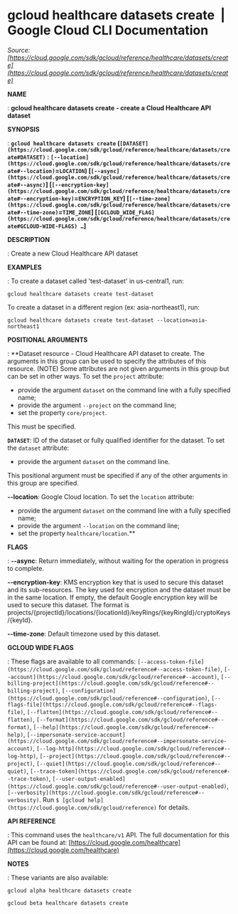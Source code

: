 # gcloud healthcare datasets create  |  Google Cloud CLI Documentation

*Source: [https://cloud.google.com/sdk/gcloud/reference/healthcare/datasets/create](https://cloud.google.com/sdk/gcloud/reference/healthcare/datasets/create)*

**NAME**

: **gcloud healthcare datasets create - create a Cloud Healthcare API dataset**

**SYNOPSIS**

: **`gcloud healthcare datasets create` (`[DATASET](https://cloud.google.com/sdk/gcloud/reference/healthcare/datasets/create#DATASET)` : `[--location](https://cloud.google.com/sdk/gcloud/reference/healthcare/datasets/create#--location)`=`LOCATION`) [`[--async](https://cloud.google.com/sdk/gcloud/reference/healthcare/datasets/create#--async)`] [`[--encryption-key](https://cloud.google.com/sdk/gcloud/reference/healthcare/datasets/create#--encryption-key)`=`ENCRYPTION_KEY`] [`[--time-zone](https://cloud.google.com/sdk/gcloud/reference/healthcare/datasets/create#--time-zone)`=`TIME_ZONE`] [`[GCLOUD_WIDE_FLAG](https://cloud.google.com/sdk/gcloud/reference/healthcare/datasets/create#GCLOUD-WIDE-FLAGS) …`]**

**DESCRIPTION**

: Create a new Cloud Healthcare API dataset

**EXAMPLES**

: To create a dataset called 'test-dataset' in us-central1, run:

```
gcloud healthcare datasets create test-dataset
```

To create a dataset in a different region (ex: asia-northeast1), run:

```
gcloud healthcare datasets create test-dataset --location=asia-northeast1
```

**POSITIONAL ARGUMENTS**

: **Dataset resource - Cloud Healthcare API dataset to create. The arguments in this
group can be used to specify the attributes of this resource. (NOTE) Some
attributes are not given arguments in this group but can be set in other ways.
To set the `project` attribute:

- provide the argument `dataset` on the command line with a fully
specified name;
- provide the argument `--project` on the command line;
- set the property `core/project`.

This must be specified.

**`DATASET`**:
ID of the dataset or fully qualified identifier for the dataset.
To set the `dataset` attribute:

- provide the argument `dataset` on the command line.

This positional argument must be specified if any of the other arguments in this
group are specified.

**--location**:
Google Cloud location.
To set the `location` attribute:

- provide the argument `dataset` on the command line with a fully
specified name;
- provide the argument `--location` on the command line;
- set the property `healthcare/location`.**

**FLAGS**

: **--async**:
Return immediately, without waiting for the operation in progress to complete.

**--encryption-key**:
KMS encryption key that is used to secure this dataset and its sub-resources.
The key used for encryption and the dataset must be in the same location. If
empty, the default Google encryption key will be used to secure this dataset.
The format is
projects/{projectId}/locations/{locationId}/keyRings/{keyRingId}/cryptoKeys/{keyId}.

**--time-zone**:
Default timezone used by this dataset.

**GCLOUD WIDE FLAGS**

: These flags are available to all commands: `[--access-token-file](https://cloud.google.com/sdk/gcloud/reference#--access-token-file)`,
`[--account](https://cloud.google.com/sdk/gcloud/reference#--account)`, `[--billing-project](https://cloud.google.com/sdk/gcloud/reference#--billing-project)`,
`[--configuration](https://cloud.google.com/sdk/gcloud/reference#--configuration)`,
`[--flags-file](https://cloud.google.com/sdk/gcloud/reference#--flags-file)`,
`[--flatten](https://cloud.google.com/sdk/gcloud/reference#--flatten)`, `[--format](https://cloud.google.com/sdk/gcloud/reference#--format)`, `[--help](https://cloud.google.com/sdk/gcloud/reference#--help)`, `[--impersonate-service-account](https://cloud.google.com/sdk/gcloud/reference#--impersonate-service-account)`,
`[--log-http](https://cloud.google.com/sdk/gcloud/reference#--log-http)`,
`[--project](https://cloud.google.com/sdk/gcloud/reference#--project)`, `[--quiet](https://cloud.google.com/sdk/gcloud/reference#--quiet)`, `[--trace-token](https://cloud.google.com/sdk/gcloud/reference#--trace-token)`, `[--user-output-enabled](https://cloud.google.com/sdk/gcloud/reference#--user-output-enabled)`,
`[--verbosity](https://cloud.google.com/sdk/gcloud/reference#--verbosity)`.
Run `$ [gcloud help](https://cloud.google.com/sdk/gcloud/reference)` for details.

**API REFERENCE**

: This command uses the `healthcare/v1` API. The full documentation for
this API can be found at: [https://cloud.google.com/healthcare](https://cloud.google.com/healthcare)

**NOTES**

: These variants are also available:

```
gcloud alpha healthcare datasets create
```

```
gcloud beta healthcare datasets create
```
